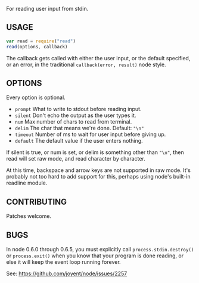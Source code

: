 For reading user input from stdin.

## USAGE

```javascript
var read = require("read")
read(options, callback)
```

The callback gets called with either the user input, or the default
specified, or an error, in the traditional `callback(error, result)`
node style.

## OPTIONS

Every option is optional.

* `prompt` What to write to stdout before reading input.
* `silent` Don't echo the output as the user types it.
* `num` Max number of chars to read from terminal.
* `delim` The char that means we're done.  Default: `"\n"`
* `timeout` Number of ms to wait for user input before giving up.
* `default` The default value if the user enters nothing.

If silent is true, or num is set, or delim is something other than
`"\n"`, then read will set raw mode, and read character by character.

At this time, backspace and arrow keys are not supported in raw mode.
It's probably not too hard to add support for this, perhaps using node's
built-in readline module.

## CONTRIBUTING

Patches welcome.

## BUGS

In node 0.6.0 through 0.6.5, you must explicitly call
`process.stdin.destroy()` or `process.exit()` when you know that your
program is done reading, or else it will keep the event loop running
forever.

See: <https://github.com/joyent/node/issues/2257>
